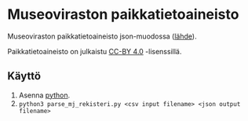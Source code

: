 # Museoviraston paikkatietoaineisto

Museoviraston paikkatietoaineisto json-muodossa ([lähde](https://www.museovirasto.fi/fi/palvelut-ja-ohjeet/tietojarjestelmat/kulttuuriympariston-tietojarjestelmat/kulttuuriympaeristoen-paikkatietoaineistot)).

Paikkatietoaineisto on julkaistu
[CC-BY 4.0](http://paikkatieto.nba.fi/aineistot/tutkija.html) -lisenssillä.

## Käyttö

1. Asenna [python](https://www.python.org/download/releases/3.0/).
2. `python3 parse_mj_rekisteri.py <csv input filename> <json output filename>`
